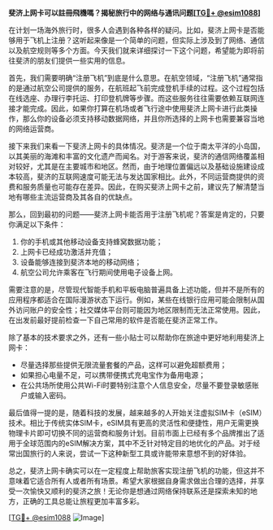 **斐济上网卡可以註冊飛機嗎？揭秘旅行中的网络与通讯问题[[TG💪+ @esim1088](https://t.me/s/esim1088)]**

在计划一场海外旅行时，很多人会遇到各种各样的疑问。比如，斐济上网卡是否能够用于飞机上注册？这听起来像是一个简单的问题，但实际上涉及到了网络、通信以及航空规则等多个方面。今天我们就来详细探讨一下这个问题，希望能为即将前往斐济的朋友们提供一些实用的信息。

首先，我们需要明确“注册飞机”到底是什么意思。在航空领域，“注册飞机”通常指的是通过航空公司提供的服务，在航班起飞前完成登机手续的过程。这个过程包括在线选座、办理行李托运、打印登机牌等步骤。而这些服务往往需要依赖互联网连接才能完成。因此，如果你打算在机场或者飞行途中使用斐济上网卡进行此类操作，那么你的设备必须支持移动数据网络，并且你所选择的上网卡也需要兼容当地的网络运营商。

接下来我们来看一下斐济上网卡的具体情况。斐济是一个位于南太平洋的小岛国，以其美丽的海滩和丰富的文化遗产而闻名。对于游客来说，斐济的通信网络覆盖相对较好，尤其是在主要城市和地区。然而，由于地理位置偏远以及基础设施建设成本较高，斐济的互联网速度可能无法与发达国家相比。此外，不同运营商提供的资费和服务质量也可能存在差异。因此，在购买斐济上网卡之前，建议先了解清楚当地有哪些主流运营商及其各自的优缺点。

那么，回到最初的问题——斐济上网卡能否用于注册飞机呢？答案是肯定的，只要你满足以下条件：
1. 你的手机或其他移动设备支持蜂窝数据功能；
2. 上网卡已经成功激活并充值；
3. 设备能够连接到斐济本地的移动网络；
4. 航空公司允许乘客在飞行期间使用电子设备上网。

需要注意的是，尽管现代智能手机和平板电脑普遍具备上述功能，但并不是所有的应用程序都适合在国际漫游状态下运行。例如，某些在线银行应用可能会限制从国外访问账户的安全性；社交媒体平台则可能因为地区限制而无法正常使用。因此，在出发前最好提前检查一下自己常用的软件是否能在斐济正常工作。

除了基本的技术要求之外，还有一些小贴士可以帮助你在旅途中更好地利用斐济上网卡：
- 尽量选择那些提供无限流量套餐的产品，这样可以避免超额费用；
- 如果担心电量不足，可以携带便携式充电宝作为备用电源；
- 在公共场所使用公共Wi-Fi时要特别注意个人信息安全，尽量不要登录敏感账户或输入密码。

最后值得一提的是，随着科技的发展，越来越多的人开始关注虚拟SIM卡（eSIM）技术。相比于传统实体SIM卡，eSIM具有更高的灵活性和便捷性，用户无需更换物理卡片即可切换不同的运营商和服务计划。目前市面上已经有多个品牌推出了适用于全球范围内的eSIM解决方案，其中不乏针对特定目的地优化的产品。对于经常出国旅行的人来说，尝试一下这种新型工具或许能带来意想不到的好体验。

总之，斐济上网卡确实可以在一定程度上帮助旅客实现注册飞机的功能，但这并不意味着它适合所有人或者所有场景。希望大家根据自身需求做出合理的选择，并享受一次愉快又顺利的斐济之旅！无论你是想通过网络保持联系还是探索未知的地方，正确的工具总能让旅程更加丰富多彩。

[[TG💪+ @esim1088](https://t.me/s/esim1088) ![Image](https://i.postimg.cc/4NQfJmqS/Snipaste-2025-05-13-00-14-12.png)]